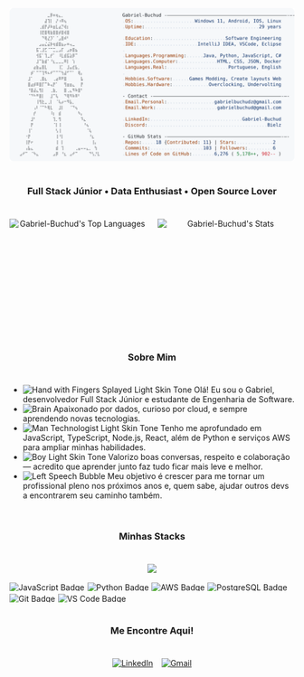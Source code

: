 <img src="https://i.imgur.com/bMOyhdn.png" width="100%" height="8px"/>

<a href="https://github.com/Gabriel-Buchud/Gabriel-Buchud">
  <picture>
    <source media="(prefers-color-scheme: dark)" srcset="https://raw.githubusercontent.com/Gabriel-Buchud/Gabriel-Buchud/main/dark_mode.svg">
    <img alt="Gabriel-Buchud GitHub Profile README" src="https://raw.githubusercontent.com/Gabriel-Buchud/Gabriel-Buchud/main/light_mode.svg">
  </picture>
</a>

<img src="https://i.imgur.com/bMOyhdn.png" width="100%" height="8px"/>

<h3 align="center">
  Full Stack Júnior • Data Enthusiast • Open Source Lover
</h3>

#

<div align="center" style="display: flex; justify-content: space-between; gap: 5px;">

  <img width="48%" height="195px" src="https://github-readme-stats.vercel.app/api/top-langs/?username=Gabriel-Buchud&theme=react&show_icons=true&hide_border=true&layout=compact" alt="Gabriel-Buchud's Top Languages">

  <img width="48%" height="195px" src="https://github-readme-stats.vercel.app/api?username=Gabriel-Buchud&theme=react&show_icons=true&hide_border=true&count_private=true" alt="Gabriel-Buchud's Stats">

</div>

<img src="https://i.imgur.com/bMOyhdn.png" width="100%" height="8px"/>

<h3 align="center">
  Sobre Mim
</h3>

#

- <img src="https://raw.githubusercontent.com/Tarikul-Islam-Anik/Animated-Fluent-Emojis/master/Emojis/Hand%20gestures/Hand%20with%20Fingers%20Splayed%20Light%20Skin%20Tone.png" alt="Hand with Fingers Splayed Light Skin Tone" width="25" height="25" /> Olá! Eu sou o Gabriel, desenvolvedor Full Stack Júnior e estudante de Engenharia de Software.  
- <img src="https://raw.githubusercontent.com/Tarikul-Islam-Anik/Animated-Fluent-Emojis/master/Emojis/Hand%20gestures/Brain.png" alt="Brain" width="25" height="25" /> Apaixonado por dados, curioso por cloud, e sempre aprendendo novas tecnologias.  
- <img src="https://raw.githubusercontent.com/Tarikul-Islam-Anik/Animated-Fluent-Emojis/master/Emojis/People%20with%20professions/Man%20Technologist%20Light%20Skin%20Tone.png" alt="Man Technologist Light Skin Tone" width="25" height="25" /> Tenho me aprofundado em JavaScript, TypeScript, Node.js, React, além de Python e serviços AWS para ampliar minhas habilidades.  
- <img src="https://raw.githubusercontent.com/Tarikul-Islam-Anik/Animated-Fluent-Emojis/master/Emojis/People%20with%20professions/Boy%20Light%20Skin%20Tone.png" alt="Boy Light Skin Tone" width="25" height="25" /> Valorizo boas conversas, respeito e colaboração — acredito que aprender junto faz tudo ficar mais leve e melhor.  
- <img src="https://raw.githubusercontent.com/Tarikul-Islam-Anik/Animated-Fluent-Emojis/master/Emojis/People%20with%20professions/Teacher%20Light%20Skin%20Tone.png" alt="Left Speech Bubble" width="25" height="25" /> Meu objetivo é crescer para me tornar um profissional pleno nos próximos anos e, quem sabe, ajudar outros devs a encontrarem seu caminho também.  

<img src="https://i.imgur.com/bMOyhdn.png" width="100%" height="8px"/>

<h3 align="center">
  Minhas Stacks
</h3>

#

<p align="center">

<a href="https://skillicons.dev">
<img src="https://skillicons.dev/icons?i=html,css,js,ts,react,nextjs,vue,angular,vite,tailwind,nodejs,nestjs,postgres,python,aws,git,vscode&theme=dark"/>
</a>

</p>

<div align="center" style="display: flex; gap: 5px; flex-wrap: wrap;">
  <img src="https://img.shields.io/badge/Code-JavaScript-yellow?style=flat&logo=javascript" alt="JavaScript Badge" style="height: 15px;">
  <img src="https://img.shields.io/badge/Code-Python-blue?style=flat&logo=python&logoColor=white" alt="Python Badge" style="height: 15px;">
  <img src="https://img.shields.io/badge/Learning-AWS-orange?style=flat&logo=amazonaws&logoColor=white" alt="AWS Badge" style="height: 15px;">
  <img src="https://img.shields.io/badge/Database-PostgreSQL-316192?style=flat&logo=postgresql&logoColor=white" alt="PostgreSQL Badge" style="height: 15px;">
  <img src="https://img.shields.io/badge/Version-Control-orange?style=flat&logo=git&logoColor=white" alt="Git Badge" style="height: 15px;">
  <img src="https://img.shields.io/badge/IDE-VS%20Code-blue?style=flat&logo=visualstudiocode&logoColor=white" alt="VS Code Badge" style="height: 15px;">
</div>

<img src="https://i.imgur.com/bMOyhdn.png" width="100%" height="8px"/>

<h3 align="center">
  Me Encontre Aqui!
</h3>

#

<div align="center" style="display: flex; gap: 15px; flex-wrap: wrap; justify-content: center;">

  <a href="https://www.linkedin.com/in/gabriel-buchud/" target="_blank">
    <img src="https://img.shields.io/badge/LinkedIn-0077B5?style=for-the-badge&logo=linkedin&logoColor=white" alt="LinkedIn">
  </a>

  <a href="mailto:gabrielbuchudz@gmail.com" target="_blank">
    <img src="https://img.shields.io/badge/Gmail-D14836?style=for-the-badge&logo=gmail&logoColor=white" alt="Gmail">
  </a>

</div>

<img src="https://i.imgur.com/bMOyhdn.png" width="100%" height="8px"/>
